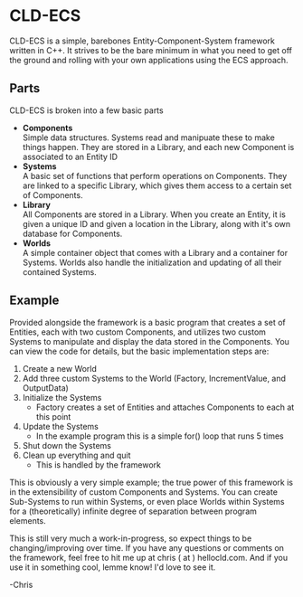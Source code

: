 CLD-ECS
=======
CLD-ECS is a simple, barebones Entity-Component-System framework written in C++. It strives to be the bare minimum in what you need to get off the ground and rolling with your own applications using the ECS approach.

Parts
-----
CLD-ECS is broken into a few basic parts
*	**Components**  
	Simple data structures. Systems read and manipuate these to make things happen. They are stored in a Library, and each new Component is associated to an Entity ID
*	**Systems**  
	A basic set of functions that perform operations on Components. They are linked to a specific Library, which gives them access to a certain set of Components.
*	**Library**  
	All Components are stored in a Library. When you create an Entity, it is given a unique ID and given a location in the Library, along with it's own database for Components.
*	**Worlds**  
	A simple container object that comes with a Library and a container for Systems. Worlds also handle the initialization and updating of all their contained Systems.

Example
-------
Provided alongside the framework is a basic program that creates a set of Entities, each with two custom Components, and utilizes two custom Systems to manipulate and display the data stored in the Components. You can view the code for details, but the basic implementation steps are:

1.	Create a new World
2.	Add three custom Systems to the World (Factory, IncrementValue, and OutputData)
3.	Initialize the Systems
	*	Factory creates a set of Entities and attaches Components to each at this point
4.	Update the Systems
	*	In the example program this is a simple for() loop that runs 5 times
4.	Shut down the Systems
5.	Clean up everything and quit
	*	This is handled by the framework

This is obviously a very simple example; the true power of this framework is in the extensibility of custom Components and Systems. You can create Sub-Systems to run within Systems, or even place Worlds within Systems for a (theoretically) infinite degree of separation between program elements.

This is still very much a work-in-progress, so expect things to be changing/improving over time. If you have any questions or comments on the framework, feel free to hit me up at chris ( at ) hellocld.com. And if you use it in something cool, lemme know! I'd love to see it.

-Chris
